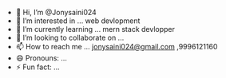 - 👋 Hi, I’m @Jonysaini024
- 👀 I’m interested in ... web devlopment
- 🌱 I’m currently learning ... mern stack devlopper
- 💞️ I’m looking to collaborate on ...
- 📫 How to reach me ... jonysaini024@gmail.com ,9996121160
- 😄 Pronouns: ...
- ⚡ Fun fact: ...

<!---
Jonysaini024/Jonysaini024 is a ✨ special ✨ repository because its `README.md` (this file) appears on your GitHub profile.
You can click the Preview link to take a look at your changes.
--->
